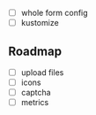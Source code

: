 - [ ] whole form config
- [ ] kustomize

## Roadmap

- [ ] upload files
- [ ] icons
- [ ] captcha
- [ ] metrics